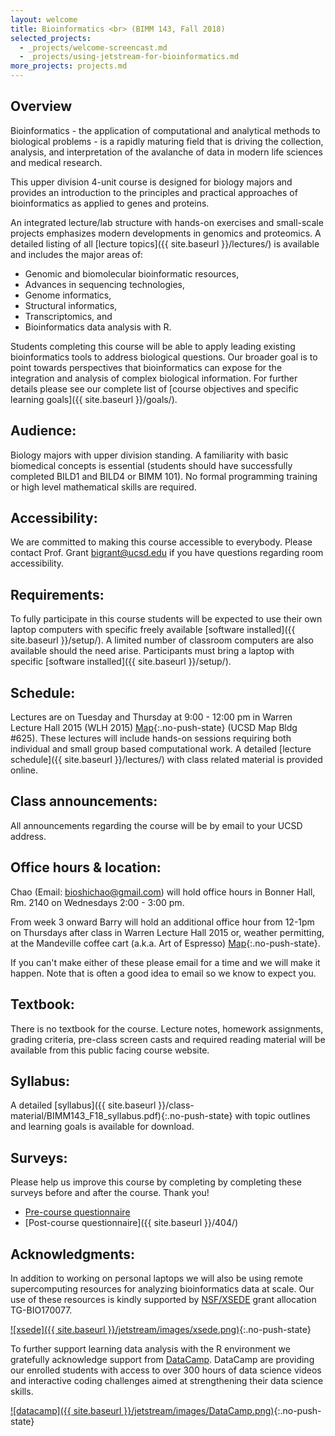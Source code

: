 ```yaml
---
layout: welcome
title: Bioinformatics <br> (BIMM 143, Fall 2018)
selected_projects:
  - _projects/welcome-screencast.md
  - _projects/using-jetstream-for-bioinformatics.md
more_projects: projects.md
---
```


## Overview
Bioinformatics - the application of computational and analytical methods to biological problems - is a rapidly maturing field that is driving the collection, analysis, and interpretation of the avalanche of data in modern life sciences and medical research.  

This upper division 4-unit course is designed for biology majors and provides an introduction to the principles and practical approaches of bioinformatics as applied to genes and proteins.  

An integrated lecture/lab structure with hands-on exercises and small-scale projects emphasizes modern developments in genomics and proteomics. A detailed listing of all [lecture topics]({{ site.baseurl }}/lectures/) is available and includes the major areas of: 

- Genomic and biomolecular bioinformatic resources, 
- Advances in sequencing technologies, 
- Genome informatics, 
- Structural informatics, 
- Transcriptomics, and 
- Bioinformatics data analysis with R.  

 Students completing this course will be able to apply leading existing bioinformatics tools to address biological questions. Our broader goal is to point towards perspectives that bioinformatics can expose for the integration and analysis of complex biological information. For further details please see our complete list of [course objectives and specific learning goals]({{ site.baseurl }}/goals/).
 

## Audience: 
Biology majors with upper division standing. A familiarity with basic biomedical concepts is essential (students should have successfully completed BILD1 and BILD4 or BIMM 101). No formal programming training or high level mathematical skills are required.  

## Accessibility:  
We are committed to making this course accessible to everybody. Please contact Prof. Grant <bigrant@ucsd.edu> if you have questions regarding room accessibility.  

## Requirements: 
To fully participate in this course students will be expected to use their own laptop computers with specific freely available [software installed]({{ site.baseurl }}/setup/). A limited number of classroom computers are also available should the need arise. Participants must bring a laptop with specific [software installed]({{ site.baseurl }}/setup/).  

## Schedule:  
Lectures are on Tuesday and Thursday at 9:00 - 12:00 pm in Warren Lecture Hall 2015 (WLH 2015) [Map](https://goo.gl/maps/yPnFEypdSCM2){:.no-push-state} (UCSD Map Bldg #625).  These lectures will include hands-on sessions requiring both individual and small group based computational work. A detailed [lecture schedule]({{ site.baseurl }}/lectures/) with class related material is provided online.  

## Class announcements:  
All announcements regarding the course will be by email to your UCSD address.  

## Office hours & location:  
Chao (Email: <bioshichao@gmail.com>) will hold office hours in Bonner Hall, Rm. 2140 on Wednesdays 2:00 - 3:00 pm.    

From week 3 onward Barry will hold an additional office hour from 12-1pm on Thursdays after class in Warren Lecture Hall 2015 or, weather permitting, at the Mandeville coffee cart (a.k.a. Art of Espresso) [Map](https://goo.gl/maps/ZecfgoF8qas){:.no-push-state}.  

If you can't make either of these please email for a time and we will make it happen. Note that is often a good idea to email so we know to expect you.    

## Textbook:  
There is no textbook for the course. Lecture notes, homework assignments, grading criteria, pre-class screen casts and required reading material will be available from this public facing course website.  

## Syllabus:  
A detailed [syllabus]({{ site.baseurl }}/class-material/BIMM143_F18_syllabus.pdf){:.no-push-state} with topic outlines and learning goals is available for download.

## Surveys:
Please help us improve this course by completing by completing these surveys before and after the course. Thank you!
* [Pre-course questionnaire](https://goo.gl/forms/bSYYSXzxW7Pb0Qz73)  
* [Post-course questionnaire]({{ site.baseurl }}/404/)  

## Acknowledgments:
In addition to working on personal laptops we will also be using remote supercomputing resources for analyzing bioinformatics data at scale. Our use of these resources is kindly supported by [NSF/XSEDE](https://www.xsede.org/) grant allocation TG-BIO170077.  

[![xsede]({{ site.baseurl }}/jetstream/images/xsede.png)](https://jetstream-cloud.org/){:.no-push-state}  

To further support learning data analysis with the R environment we gratefully acknowledge support from [DataCamp](https://www.datacamp.com/). DataCamp are providing our enrolled students with access to over 300 hours of data science videos and interactive coding challenges aimed at strengthening their data science skills.  

[![datacamp]({{ site.baseurl }}/jetstream/images/DataCamp.png)](https://www.datacamp.com/groups/foundations-of-bioinformatics-bggn-213){:.no-push-state}  

